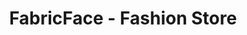 ---
title: "FabricFace - Fashion Store"
url: /goetzendorf-an-der-leitha/fabricface-fashion-store/
shop: Kleidung
---